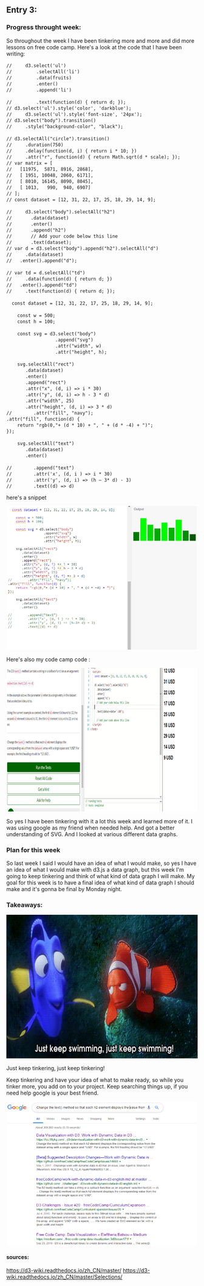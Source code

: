 ## Entry 3:

### Progress throught week:

So throughout the week I have been tinkering more and more and did more lessons on free code camp.
Here's a look at the code that I have been writing:
```//    var fruits = ['apple', 'mango', 'banana', 'orange'];
//     d3.select('ul')
//         .selectAll('li')
//         .data(fruits)
//         .enter()
//         .append('li')
    
//         .text(function(d) { return d; });
// d3.select('ul').style('color', 'darkblue');
//     d3.select('ul').style('font-size', '24px');
// d3.select("body").transition()
//     .style("background-color", "black");

// d3.selectAll("circle").transition()
//     .duration(750)
//     .delay(function(d, i) { return i * 10; })
//     .attr("r", function(d) { return Math.sqrt(d * scale); });
// var matrix = [
//   [11975,  5871, 8916, 2868],
//   [ 1951, 10048, 2060, 6171],
//   [ 8010, 16145, 8090, 8045],
//   [ 1013,   990,  940, 6907]
// ];
// const dataset = [12, 31, 22, 17, 25, 18, 29, 14, 9];
    
//     d3.select("body").selectAll("h2")
//       .data(dataset)
//       .enter()
//       .append("h2")
//       // Add your code below this line
//       .text(dataset);
// var d = d3.select("body").append("h2").selectAll("d")
//     .data(dataset)
//   .enter().append("d");

// var td = d.selectAll("td")
//     .data(function(d) { return d; })
//   .enter().append("td")
//     .text(function(d) { return d; });

  const dataset = [12, 31, 22, 17, 25, 18, 29, 14, 9];
    
    const w = 500;
    const h = 100;
    
    const svg = d3.select("body")
                  .append("svg")
                  .attr("width", w)
                  .attr("height", h);
    
    svg.selectAll("rect")
       .data(dataset)
       .enter()
       .append("rect")
       .attr("x", (d, i) => i * 30)
       .attr("y", (d, i) => h - 3 * d)
       .attr("width", 25)
       .attr("height", (d, i) => 3 * d)
//        .attr("fill", "navy");
.attr("fill", function(d) {
    return "rgb(0,"+ (d * 10) + ", " + (d * -4) + ")";
}); 
    
    svg.selectAll("text")
       .data(dataset)
       .enter()
  
//        .append("text")
//        .attr('x', (d, i ) => i * 30)
//        .attr('y', (d, i) => (h — 3* d) - 3)
//        .text((d) => d) 
```
here's a snippet

<p align = "center">
  <img src = "d3tinker1.PNG" width="500" height="377">
</p>

Here's also my code camp code :

<p align = "center">
  <img src = "d3help.PNG" width="700" height="377">
</p>

So yes I have been tinkering with it a lot this week and learned more of it.
I was using google as my friend when needed help. And got a better understanding of SVG. And I looked at various different data graphs.

### Plan for this week

So last week I said I would have an idea of what I would make, so yes I have an idea of what I would make with d3.js a data graph, but this week I'm going to keep tinkering and think of what kind of data graph I will make.
 My goal for this week is to have a final idea of what kind of data graph I should make and it's gonna be final by Monday night.

### Takeaways:

<p align = "center">
  <img src = "gifd3.gif" width="700" height="377">
</p>

Just keep tinkering, just keep tinkering!

Keep tinkering and have your idea of what to make ready, so while you tinker more, you add on to your project.
Keep searching things up, if you need help google is your best friend.
 <p align = "center">
  <img src = "googlefriend.PNG" width="500" height="377">
</p>

#### sources:

https://d3-wiki.readthedocs.io/zh_CN/master/
https://d3-wiki.readthedocs.io/zh_CN/master/Selections/